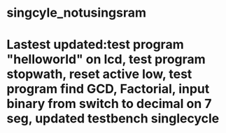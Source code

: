 # singcyle_notusingsram
# Lastest updated:test program "helloworld" on lcd, test program stopwath, reset active low, test program find GCD, Factorial, input binary from switch to decimal on 7 seg, updated testbench singlecycle
